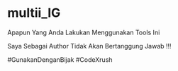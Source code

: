 # multii_IG

Apapun Yang Anda Lakukan Menggunakan Tools Ini

Saya Sebagai Author
Tidak Akan Bertanggung Jawab !!!

#GunakanDenganBijak
#CodeXrush
